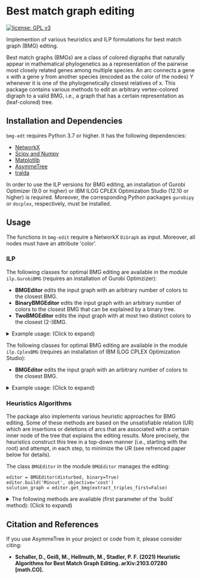 # Best match graph editing

[![license: GPL v3](https://img.shields.io/badge/License-GPLv3-blue.svg)](https://www.gnu.org/licenses/gpl-3.0)

Implemention of various heuristics and ILP formulations for best match graph (BMG) editing.

Best match graphs (BMGs) are a class of colored digraphs that naturally appear in mathematical phylogenetics as a representation of the pairwise most closely related genes among multiple species. An arc connects a gene x with a gene y from another species (encoded as the color of the nodes) Y whenever it is one of the phylogenetically closest relatives of x.
This package contains various methods to edit an arbitrary vertex-colored digraph to a valid BMG, i.e., a graph that has a certain representation as (leaf-colored) tree.


## Installation and Dependencies

`bmg-edt` requires Python 3.7 or higher. It has the following dependencies:

* [NetworkX](https://networkx.github.io/)
* [Scipy and Numpy](http://www.scipy.org/install.html)
* [Matplotlib](https://matplotlib.org/)
* [AsymmeTree](https://github.com/david-schaller/AsymmeTree)
* [tralda](https://github.com/david-schaller/tralda)

In order to use the ILP versions for BMG editing, an installation of Gurobi Optimizer (9.0 or higher) or IBM ILOG CPLEX Optimization Studio (12.10 or higher) is required.
Moreover, the corresponding Python packages `gurobipy` or `docplex`, respectively, must be installed.

## Usage

The functions in `bmg-edit` require a NetworkX `DiGraph` as input.
Moreover, all nodes must have an attribute 'color'.

### ILP

The following classes for optimal BMG editing are available in the module `ilp.GurobiBMG` (requires an installation of Gurobi Optimzizer):

- **BMGEditor** edits the input graph with an arbitrary number of colors to the closest BMG.
- **BinaryBMGEditor** edits the input graph with an arbitrary number of colors to the closest BMG that can be explained by a binary tree.
- **TwoBMGEditor** edits the input graph with at most two distinct colors to the closest (2-)BMG.

<details>
<summary>Example usage: (Click to expand)</summary>

    solver = BMGEditor(input_graph)
    solver.build_model()
    
    # run the optimization with an optional time limit in seconds
    solver.optimize(time_limit=None)
    
    optimal_editing_cost, solution_graph = solver.get_solution()
    
</details>

The following classes for optimal BMG editing are available in the module `ilp.CplexBMG` (requires an installation of IBM ILOG CPLEX Optimization Studio):

- **BMGEditor** edits the input graph with an arbitrary number of colors to the closest BMG.

<details>
<summary>Example usage: (Click to expand)</summary>

    solver = BMGEditor(input_graph)
    solver.build_model()
    
    # run the optimization with an optional time limit in seconds
    solver.optimize(time_limit=3)
    solver.get_solution()
    
    optimal_editing_cost, solution_graph = solver.get_solution()
    
</details>

### Heuristics Algorithms

The package also implements various heuristic approaches for BMG editing.
Some of these methods are based on the unsatisfiable relation (UR) which are insertions or deletions of arcs that are associated with a certain inner node of the tree that explains the editing results.
More precisely, the heuristics construct this tree in a top-down manner (i.e., starting with the root) and attempt, in each step, to minimize the UR (see refrenced paper below for details).

The class `BMGEditor` in the module `BMGEditor` manages the editing:

    editor = BMGEditor(disturbed, binary=True)
    editor.build('Mincut', objective='cost')
    solution_graph = editor.get_bmg(extract_triples_first=False)

<details>
<summary>The following methods are available (first parameter of the `build` method): (Click to expand)</summary>

- 'Mincut'
- 'BPMF'
- 'Karger'
- 'Greedy'
- 'Gradient_Walk'
- 'Louvain'
- 'Louvain_Obj'

See the paper for an explanation of these methods.
</details>

## Citation and References

If you use AsymmeTree in your project or code from it, please consider citing:

* **Schaller, D., Geiß, M., Hellmuth, M., Stadler, P. F. (2021) Heuristic Algorithms for Best Match Graph Editing.
arXiv:2103.07280 [math.CO].**
